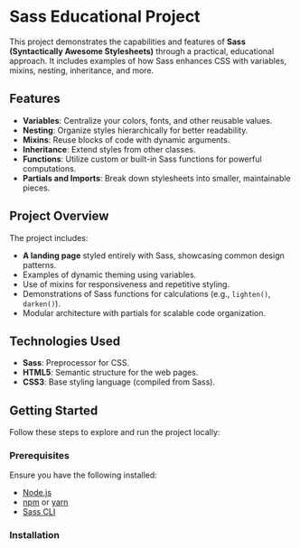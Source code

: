 # Sass Educational Project

This project demonstrates the capabilities and features of **Sass (Syntactically Awesome Stylesheets)** through a practical, educational approach. It includes examples of how Sass enhances CSS with variables, mixins, nesting, inheritance, and more.

## Features

- **Variables**: Centralize your colors, fonts, and other reusable values.
- **Nesting**: Organize styles hierarchically for better readability.
- **Mixins**: Reuse blocks of code with dynamic arguments.
- **Inheritance**: Extend styles from other classes.
- **Functions**: Utilize custom or built-in Sass functions for powerful computations.
- **Partials and Imports**: Break down stylesheets into smaller, maintainable pieces.

## Project Overview

The project includes:
- **A landing page** styled entirely with Sass, showcasing common design patterns.
- Examples of dynamic theming using variables.
- Use of mixins for responsiveness and repetitive styling.
- Demonstrations of Sass functions for calculations (e.g., `lighten()`, `darken()`).
- Modular architecture with partials for scalable code organization.

## Technologies Used

- **Sass**: Preprocessor for CSS.
- **HTML5**: Semantic structure for the web pages.
- **CSS3**: Base styling language (compiled from Sass).

## Getting Started

Follow these steps to explore and run the project locally:

### Prerequisites

Ensure you have the following installed:
- [Node.js](https://nodejs.org/)
- [npm](https://www.npmjs.com/) or [yarn](https://yarnpkg.com/)
- [Sass CLI](https://sass-lang.com/install)

### Installation



